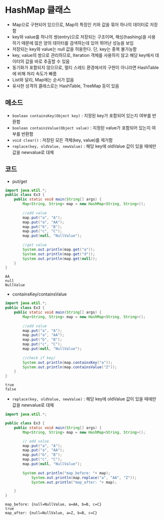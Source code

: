 HashMap 클래스
====
* Map으로 구현되어 있으므로, Map의 특징인 키와 값을 묶어 하나의 데이터로 저장함
* key와 value를 하나의 쌍(entry)으로 저장되는 구조이며, 해싱(hashing)을 사용하기 때문에 많은 양의 데이터를 검색하는데 있어 뛰어난 성능을 보임
* 저장되는 key와 value는 null 값을 허용한다. 단, key는 중복 불가능함
* key, value의 쌍으로 관리하므로, Iteration 객체를 사용하지 않고 해당 key에서 데이터의 값을 바로 추출할 수 있음
* 동기화가 포함되지 않으므로, 멀티 스레드 환경에서의 구현이 아니라면 HashTable에 비해 처리 속도가 빠름
* List와 달리, Map에는 순서가 없음
* 유사한 성격의 클래스로는 HashTable, TreeMap 등이 있음

메소드
---
* <code>boolean containsKey(Object key)</code> : 지정된 key가 포함되어 있는지 여부를 반환함
* <code>boolean containsValue(Object value)</code> : 지정된 value가 포함되어 있는지 여부를 반환함
* <code>void clear()</code> : 저장된 모든 객체(key, value)를 제거함
* <code>replace(key, oldValue, newValue)</code> : 해당 key에 oldValue 값이 있을 때에만 값을 newvalue로 대체  



코드
---
* put/get
```java
import java.util.*;
public class Ex3 {
	public static void main(String[] args) {
		Map<String, String> map = new HashMap<String, String>();
	    
	    //add value
	    map.put("a", "A");
	    map.put("a", "AA");
	    map.put("b", "B");
	    map.put("c", "C");
	    map.put(null, "NullValue");
	    
	    //get value
	    System.out.println(map.get("a"));
	    System.out.println(map.get("d"));
	    System.out.println(map.get(null));
	}
}
```

```
AA
null
NullValue
```
* containsKey/containsValue
```java
import java.util.*;
public class Ex3 {
	public static void main(String[] args) {
		Map<String, String> map = new HashMap<String, String>();
        
	    //add value
	    map.put("a", "A");
	    map.put("a", "AA");
	    map.put("b", "B");
	    map.put("c", "C");
	    map.put(null, "NullValue");
	        
	    //check if key/
	    System.out.println(map.containsKey("a"));
	    System.out.println(map.containsValue("Z"));
	}
}
```

```
true
false
```
* <code>replace(key, oldValue, newValue)</code> : 해당 key에 oldValue 값이 있을 때에만 값을 newvalue로 대체  

```java
import java.util.*;

public class Ex3 {
	public static void main(String[] args) {
		Map<String, String> map = new HashMap<String, String>();

		// add value
		map.put("a", "A");
		map.put("a", "AA");
		map.put("b", "B");
		map.put("c", "C");
		map.put(null, "NullValue");
		
		System.out.println("map_before: "+ map);        
	        System.out.println(map.replace("a", "AA", "Z"));
	        System.out.println("map_after: "+ map);

	}
}
```
```
map_before: {null=NullValue, a=AA, b=B, c=C}
true
map_after: {null=NullValue, a=Z, b=B, c=C}
```



